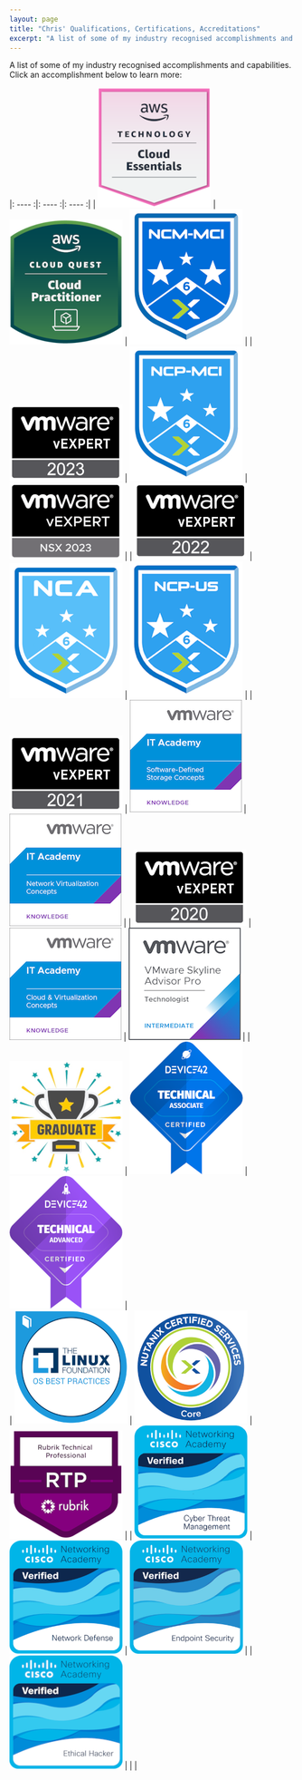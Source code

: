 ```yaml
---
layout: page
title: "Chris' Qualifications, Certifications, Accreditations"
excerpt: "A list of some of my industry recognised accomplishments and capabilities"
---
```

A list of some of my industry recognised accomplishments and capabilities. Click an accomplishment below to learn more:

|:  ----  :|:  ----  :|:  ----  :|
|  <a target="_blank" href="https://www.credly.com/badges/18426256-7ee1-4ef8-89a6-83f9f7f22c79/public_url"><img alt="AWS Knowledge: Cloud Essentials" src="/images/pages/aws-cloud-essentials.png"></a>  |  <a target="_blank" href="https://www.credly.com/badges/8e70dfd5-1d0e-4856-b279-1159b33c373a/public_url"><img alt="AWS Cloud Practitioner" src="/images/pages/aws-cloud-practitioner.png"></a>  |  <a target="_blank" href="https://www.credly.com/badges/2450b422-6849-4560-bdba-ecc0334b8e41/public_url"><img alt="Nutanix Certified Master - Multicloud Infrastructure 6" src="/images/pages/nutanix-certified-master-mci.png"></a>  |
|  <a target="_blank" href="https://vexpert.vmware.com/directory/5800"><img alt="VMware vExpert 2023" src="/images/pages/vexpert2023.png"></a>  |  <a target="_blank" href="https://www.credly.com/badges/231fa9a9-fd75-4cc9-b7b2-f7e7a50a2c18/public_url"><img alt="Nutanix Certified Professional - Multicloud Infrastructure 6" src="/images/pages/nutanix-certified-professional-mci.png"></a>  |  <a target="_blank" href="https://vexpert.vmware.com/directory/5800"><img alt="VMware vExpert NSX 2023" src="/images/pages/vexpert-nsx-2023.png"></a>  |
|  <a target="_blank" href="https://vexpert.vmware.com/directory/5800"><img alt="VMware vExpert 2022" src="/images/pages/vexpert2022.png"></a>  |  <a target="_blank" href="https://www.credly.com/badges/92df0772-aaaa-4b46-a98f-7dcc197dac0c/public_url"><img alt="Nutanix Technical Associate" src="/images/pages/nutanix-technical-associate.png"></a>  |  <a target="_blank" href="https://www.credly.com/badges/3f3278eb-690f-4af3-a301-265c7427c821/public_url"><img alt="Nutanix Certified Professional - Unified Storage" src="/images/pages/ncp-us.png"></a>  |
|  <a target="_blank" href="https://vexpert.vmware.com/directory/5800"><img alt="VMware vExpert 2021" src="/images/pages/vexpert2021.png"></a>  |  <a target="_blank" href="https://www.credly.com/badges/83bbadbe-dbe6-4d3d-90c2-6a553e0bfae3/public_url"><img alt="VMware IT Academy Software Defined Storage Concepts" src="/images/pages/it-academy-sdc.png"></a>  |  <a target="_blank" href="https://www.credly.com/badges/b9197d7b-a0ca-4c53-94da-63b1618ab941/public_url"><img alt="VMware IT Academy Network Virtualisation Concepts" src="/images/pages/it-academy-nvc.png"></a>  |
|  <a target="_blank" href="https://vexpert.vmware.com/directory/5800"><img alt="VMware vExpert 2020" src="/images/pages/vexpert2020.png"></a>  |  <a target="_blank" href="https://www.credly.com/badges/482bbdd4-4837-42d6-b0ad-affda8611f35/public_url"><img alt="VMware IT Academy Cloud and Virtualization Concepts" src="/images/pages/it-academy-cvc.png"></a>  |  <a target="_blank" href="https://www.credly.com/badges/a5e890b5-8b0f-4939-b1a6-4ec82653b68b/public_url"><img alt="VMware Skyline Advisor Pro Technologist: Intermediate" src="/images/pages/skyline-pro.png"></a>  |
|  <a target="_blank" href="/couch-to-5k/"><img alt="Couch to 5K" src="/images/pages/cto5k.png"></a>  |  <a target="_blank" href="https://partners.device42.com/#/learning/certifications"><img alt="Device 42 Technical Associate" src="/images/pages/d42tasc.png"></a>  |  <a target="_blank" href="https://partners.device42.com/#/learning/certifications"><img alt="Device 42 Technical Advanced" src="/images/pages/d42tadv.png"></a>  |  
|  <a target="_blank" href="https://www.credly.com/badges/57a2cb68-61ff-442d-b535-a3c84672bbc1/public_url"><img alt="LFC108: Cybersecurity Fundamentals" src="/images/pages/lfc108.png"></a>  |  <a target="_blank" href="https://www.credly.com/badges/f9079c9d-cb64-425e-b255-793f2fcc8ec6/public_url"><img alt="Nutanix Certified Services Core" src="/images/pages/ncs-core.png"></a>  |  <a target="_blank" href="https://www.credly.com/badges/5a8718f7-d27f-434a-b91f-d81f62022045/public_url"><img alt="Rubrik Technical Professional" src="/images/pages/rubrik-technical-professional.png"></a>  |
|  <a target="_blank" href="https://www.credly.com/badges/da4465a3-9ebe-4a6e-a798-030f1183236f/public_url"><img alt="Cisco Cyber Threat Management" src="/images/pages/cisco-ctm.png"></a>  |  <a target="_blank" href="https://www.credly.com/badges/5e9492b3-6a70-4e6e-8798-55568e61145e/public_url"><img alt="Cisco Network Defense" src="/images/pages/cisco-nd.png"></a>  |  <a target="_blank" href="https://www.credly.com/badges/b0bacff1-7c44-48bb-89f4-8f06def6f3f9/public_url"><img alt="Cisco Endpoint Security" src="/images/pages/cisco-es.png"></a>  |
|  <a target="_blank" href="https://www.credly.com/badges/acc24daa-660b-468c-afa0-db60f4a9ace3/public_url"><img alt="Cisco Ethical Hacker" src="/images/pages/cisco-eh.png"></a>  |    |    |